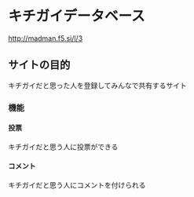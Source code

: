 # キチガイデータベース

http://madman.f5.si/l/3


## サイトの目的

キチガイだと思った人を登録してみんなで共有するサイト

### 機能

#### 投票

キチガイだと思う人に投票ができる

#### コメント

キチガイだと思う人にコメントを付けられる

